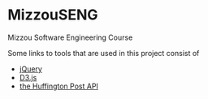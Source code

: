 # MizzouSENG
Mizzou Software Engineering Course

Some links to tools that are used in this project consist of
* [jQuery](https://jquery.com/)
* [D3.js](D3.js) 
* [the Huffington Post API](http://elections.huffingtonpost.com/pollster/api)
